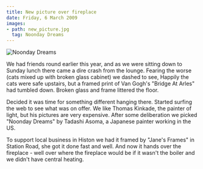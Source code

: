 ```yaml
---
title: New picture over fireplace
date: Friday, 6 March 2009
images:
- path: new_picture.jpg
  tag: Noonday Dreams
---
```

![Noonday Dreams](new_picture.jpg)

We had friends round earlier this year, and as we were sitting down to Sunday lunch there came a dire crash from the lounge. Fearing the worse (cats mixed up with broken glass cabinet) we dashed to see, Happily the cats were safe upstairs, but a framed print of Van Gogh's "Bridge At Arles" had tumbled down. Broken glass and frame littered the floor.

Decided it was time for something different hanging there. Started surfing the web to see what was on offer. We like Thomas Kinkade, the painter of light, but his pictures are very expensive. After some deliberation we picked "Noonday Dreams" by Tadashi Asoma, a Japanese painter working in the US.

To support local business in Histon we had it framed by "Jane's Frames" in Station Road, she got it done fast and well. And now it hands over the fireplace - well over where the fireplace would be if it wasn't the boiler and we didn't have central heating.
